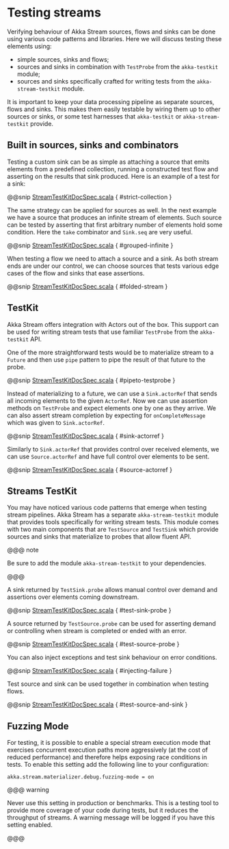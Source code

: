 # Testing streams

Verifying behaviour of Akka Stream sources, flows and sinks can be done using
various code patterns and libraries. Here we will discuss testing these
elements using:

 * simple sources, sinks and flows;
 * sources and sinks in combination with `TestProbe` from the `akka-testkit` module;
 * sources and sinks specifically crafted for writing tests from the `akka-stream-testkit` module.

It is important to keep your data processing pipeline as separate sources,
flows and sinks. This makes them easily testable by wiring them up to other
sources or sinks, or some test harnesses that `akka-testkit` or
`akka-stream-testkit` provide.

## Built in sources, sinks and combinators

Testing a custom sink can be as simple as attaching a source that emits
elements from a predefined collection, running a constructed test flow and
asserting on the results that sink produced. Here is an example of a test for a
sink:

@@snip [StreamTestKitDocSpec.scala]($code$/scala/docs/stream/StreamTestKitDocSpec.scala) { #strict-collection }

The same strategy can be applied for sources as well. In the next example we
have a source that produces an infinite stream of elements. Such source can be
tested by asserting that first arbitrary number of elements hold some
condition. Here the `take` combinator and `Sink.seq` are very useful.

@@snip [StreamTestKitDocSpec.scala]($code$/scala/docs/stream/StreamTestKitDocSpec.scala) { #grouped-infinite }

When testing a flow we need to attach a source and a sink. As both stream ends
are under our control, we can choose sources that tests various edge cases of
the flow and sinks that ease assertions.

@@snip [StreamTestKitDocSpec.scala]($code$/scala/docs/stream/StreamTestKitDocSpec.scala) { #folded-stream }

## TestKit

Akka Stream offers integration with Actors out of the box. This support can be
used for writing stream tests that use familiar `TestProbe` from the
`akka-testkit` API.

One of the more straightforward tests would be to materialize stream to a
`Future` and then use `pipe` pattern to pipe the result of that future
to the probe.

@@snip [StreamTestKitDocSpec.scala]($code$/scala/docs/stream/StreamTestKitDocSpec.scala) { #pipeto-testprobe }

Instead of materializing to a future, we can use a `Sink.actorRef` that
sends all incoming elements to the given `ActorRef`. Now we can use
assertion methods on `TestProbe` and expect elements one by one as they
arrive. We can also assert stream completion by expecting for
`onCompleteMessage` which was given to `Sink.actorRef`.

@@snip [StreamTestKitDocSpec.scala]($code$/scala/docs/stream/StreamTestKitDocSpec.scala) { #sink-actorref }

Similarly to `Sink.actorRef` that provides control over received
elements, we can use `Source.actorRef` and have full control over
elements to be sent.

@@snip [StreamTestKitDocSpec.scala]($code$/scala/docs/stream/StreamTestKitDocSpec.scala) { #source-actorref }

## Streams TestKit

You may have noticed various code patterns that emerge when testing stream
pipelines. Akka Stream has a separate `akka-stream-testkit` module that
provides tools specifically for writing stream tests. This module comes with
two main components that are `TestSource` and `TestSink` which
provide sources and sinks that materialize to probes that allow fluent API.

@@@ note

Be sure to add the module `akka-stream-testkit` to your dependencies.

@@@

A sink returned by `TestSink.probe` allows manual control over demand and
assertions over elements coming downstream.

@@snip [StreamTestKitDocSpec.scala]($code$/scala/docs/stream/StreamTestKitDocSpec.scala) { #test-sink-probe }

A source returned by `TestSource.probe` can be used for asserting demand or
controlling when stream is completed or ended with an error.

@@snip [StreamTestKitDocSpec.scala]($code$/scala/docs/stream/StreamTestKitDocSpec.scala) { #test-source-probe }

You can also inject exceptions and test sink behaviour on error conditions.

@@snip [StreamTestKitDocSpec.scala]($code$/scala/docs/stream/StreamTestKitDocSpec.scala) { #injecting-failure }

Test source and sink can be used together in combination when testing flows.

@@snip [StreamTestKitDocSpec.scala]($code$/scala/docs/stream/StreamTestKitDocSpec.scala) { #test-source-and-sink }

## Fuzzing Mode

For testing, it is possible to enable a special stream execution mode that exercises concurrent execution paths
more aggressively (at the cost of reduced performance) and therefore helps exposing race conditions in tests. To
enable this setting add the following line to your configuration:

```
akka.stream.materializer.debug.fuzzing-mode = on
```

@@@ warning

Never use this setting in production or benchmarks. This is a testing tool to provide more coverage of your code
during tests, but it reduces the throughput of streams. A warning message will be logged if you have this setting
enabled.

@@@